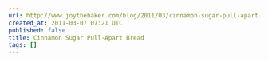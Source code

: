 ```yaml
---
url: http://www.joythebaker.com/blog/2011/03/cinnamon-sugar-pull-apart-bread/
created_at: 2011-03-07 07:21 UTC
published: false
title: Cinnamon Sugar Pull-Apart Bread
tags: []
---
```



